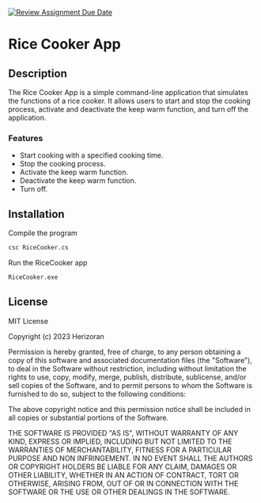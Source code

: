 [![Review Assignment Due Date](https://classroom.github.com/assets/deadline-readme-button-24ddc0f5d75046c5622901739e7c5dd533143b0c8e959d652212380cedb1ea36.svg)](https://classroom.github.com/a/PHq8Kfj_)


# Rice Cooker App

## Description
The Rice Cooker App is a simple command-line application that simulates the functions of a rice cooker. It allows users to start and stop the cooking process, activate and deactivate the keep warm function, and turn off the application.
### Features

* Start cooking with a specified cooking time.
* Stop the cooking process.
* Activate the keep warm function.
* Deactivate the keep warm function.
* Turn off.


## Installation

Compile the program
```bash
csc RiceCooker.cs
```
Run the RiceCooker app
```bash
RiceCooker.exe
```
## License

MIT License

Copyright (c) 2023 Herizoran

Permission is hereby granted, free of charge, to any person obtaining a copy
of this software and associated documentation files (the "Software"), to deal
in the Software without restriction, including without limitation the rights
to use, copy, modify, merge, publish, distribute, sublicense, and/or sell
copies of the Software, and to permit persons to whom the Software is
furnished to do so, subject to the following conditions:

The above copyright notice and this permission notice shall be included in all
copies or substantial portions of the Software.

THE SOFTWARE IS PROVIDED "AS IS", WITHOUT WARRANTY OF ANY KIND, EXPRESS OR
IMPLIED, INCLUDING BUT NOT LIMITED TO THE WARRANTIES OF MERCHANTABILITY,
FITNESS FOR A PARTICULAR PURPOSE AND NON INFRINGEMENT. IN NO EVENT SHALL THE
AUTHORS OR COPYRIGHT HOLDERS BE LIABLE FOR ANY CLAIM, DAMAGES OR OTHER
LIABILITY, WHETHER IN AN ACTION OF CONTRACT, TORT OR OTHERWISE, ARISING FROM,
OUT OF OR IN CONNECTION WITH THE SOFTWARE OR THE USE OR OTHER DEALINGS IN THE
SOFTWARE.